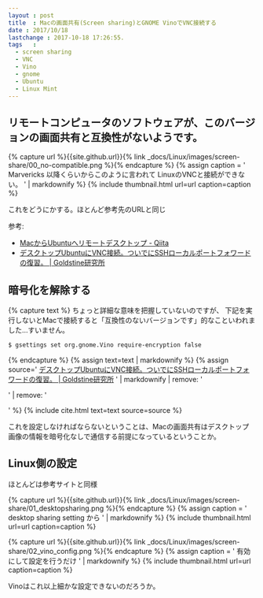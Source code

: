 ```yaml
---
layout : post
title  : Macの画面共有(Screen sharing)とGNOME VinoでVNC接続する
date : 2017/10/18
lastchange : 2017-10-18 17:26:55.
tags   :
  - screen sharing
  - VNC
  - Vino
  - gnome
  - Ubuntu
  - Linux Mint
---
```


## リモートコンピュータのソフトウェアが、このバージョンの画面共有と互換性がないようです。

{% capture url %}{{site.github.url}}{% link _docs/Linux/images/screen-share/00_no-compatible.png %}{% endcapture %}
{% assign caption = '
Marvericks 以降くらいからこのように言われて LinuxのVNCと接続ができない。
' | markdownify %}
{% include thumbnail.html url=url caption=caption %}

これをどうにかする。ほとんど参考先のURLと同じ

参考:

* [MacからUbuntuへリモートデスクトップ - Qiita](https://qiita.com/kyo-bad/items/0d5963e14c675a0daa4b)
* [デスクトップUbuntuにVNC接続。ついでにSSHローカルポートフォワードの復習。 \| Goldstine研究所](https://blog.mosuke.tech/entry/2015/08/13/000440/)



## 暗号化を解除する

{% capture text %}
ちょっと詳細な意味を把握していないのですが、
下記を実行しないとMacで接続すると「互換性のないバージョンです」的なこといわれました…すいません。

```sh
$ gsettings set org.gnome.Vino require-encryption false
```
{% endcapture %}
{% assign text=text | markdownify %}
{% assign source='
[デスクトップUbuntuにVNC接続。ついでにSSHローカルポートフォワードの復習。 \| Goldstine研究所](https://blog.mosuke.tech/entry/2015/08/13/000440/)
' | markdownify | remove: '<p>' | remove: '</p>' %}
{% include cite.html text=text source=source %}

これを設定しなければならないということは、Macの画面共有はデスクトップ画像の情報を暗号化なしで通信する前提になっているということか。


## Linux側の設定

ほとんどは参考サイトと同様

{% capture url %}{{site.github.url}}{% link _docs/Linux/images/screen-share/01_desktopsharing.png %}{% endcapture %}
{% assign caption = '
desktop sharing setting から
' | markdownify %}
{% include thumbnail.html url=url caption=caption %}

{% capture url %}{{site.github.url}}{% link _docs/Linux/images/screen-share/02_vino_config.png %}{% endcapture %}
{% assign caption = '
有効にして設定を行うだけ
' | markdownify %}
{% include thumbnail.html url=url caption=caption %}

Vinoはこれ以上細かな設定できないのだろうか。
